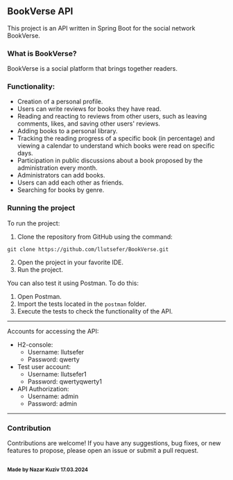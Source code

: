 BookVerse API
---
This project is an API written in Spring Boot for the social network BookVerse.

### What is BookVerse?

BookVerse is a social platform that brings together readers.

### Functionality:

- Creation of a personal profile.
- Users can write reviews for books they have read.
- Reading and reacting to reviews from other users, such as leaving comments, likes, and saving other users' reviews.
- Adding books to a personal library.
- Tracking the reading progress of a specific book (in percentage) and viewing a calendar to understand which books were read on specific days.
- Participation in public discussions about a book proposed by the administration every month.
- Administrators can add books.
- Users can add each other as friends.
- Searching for books by genre.

### Running the project

To run the project:

1. Clone the repository from GitHub using the command:

```
git clone https://github.com/llutsefer/BookVerse.git
```

2. Open the project in your favorite IDE.
3. Run the project.

You can also test it using Postman. To do this:

1. Open Postman.
2. Import the tests located in the `postman` folder.
3. Execute the tests to check the functionality of the API.

---

Accounts for accessing the API:
 - H2-console:
   - Username: llutsefer
   - Password: qwerty
 - Test user account:
   - Username: llutsefer1
   - Password: qwertyqwerty1
 - API Authorization:
   - Username: admin
   - Password: admin
--- 
### Contribution
Contributions are welcome! If you have any suggestions, bug fixes, or new features to propose, please open an issue or submit a pull request.

##
<sub>**Made by Nazar Kuziv 17.03.2024**</sub>	
